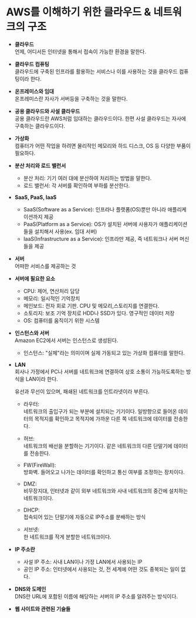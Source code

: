 # AWS를 이해하기 위한 클라우드 & 네트워크의 구조

* **클라우드**<br>
    언제, 어디서든 인터넷을 통해서 접속이 가능한 환경을 말한다.

* **클라우드 컴퓨팅**<br>
    클라우드에 구축된 인프라를 활용하는 서비스나 이를 사용하는 것을 클라우드 컴퓨팅이라 한다.

* **온프레미스와 임대**<br> 
    온프레미스란 자사가 서버등을 구축하는 것을 말한다.

* **공용 클라우드와 사설 클라우드**<br>
    공용 클라우드란 AWS처럼 임대하는 클라우드이다. 한편 사설 클라우드는 자사에 구축하는 클라우드이다.

* **가상화**<br>
    컴퓨터가 어떤 작업을 하려면 물리적인 메모리와 하드 디스크, OS 등 다양한 부품이 필요하다.

* **분산 처리와 로드 밸런서**<br>
    * 분산 처리: 기기 여러 대에 분산하여 처리하는 방법을 말한다.
    * 로드 밸런서: 각 서버를 확인하여 부하를 분산한다.
* **SaaS, PaaS, IaaS**<br>
    * SaaS(Software as a Service): 인프라나 플랫폼(OS)뿐만 아니라 애플리케이션까지 제공
    * PaaS(Platform as a Service): OS가 설치된 서버에 사용자가 애플리케이션들을 설치해서 사용(ex. 임대 서버)
    * IaaS(Infrastructure as a Service): 인프라만 제공, 즉 네트워크나 서버 머신들을 제공

* **서버**<br>
    어떠한 서비스를 제공하는 것<br>
    
* **서버에 필요한 요소**<br>
    * CPU: 제어, 연산처리 담당
    * 메모리: 일시적인 기억장치
    * 메인보드: 전자 회로 기판. CPU 및 메모리,스토리지를 연결한다.
    * 소토리지: 보조 기억 장치로 HDD나 SSD가 있다. 영구적인 데이터 저장
    * OS: 컴퓨터를 움직이기 위한 시스템

* **인스턴스와 서버**<br>
    Amazon EC2에서 서버는 인스턴스로 생성된다. 
    * 인스턴스: "실체"라는 의미이며 실제 가동되고 있는 가상화 컴퓨터를 말한다.

* **LAN**<br>
    회사나 가정에서 PC나 서버를 네트워크에 연결하여 상호 소통이 가능하도록하는 방식을 LAN이라 한다.

    유선과 무선이 있으며, 패쇄된 네트워크를 인트라넷이라 부른다.

    * 라우터: <br>
    네트워크의 출입구가 되는 부분에 설치되는 기기이다. 일방향으로 들어온 데이터의 목적지를 확인하고 목적지에 가까운 다른 쪽 네트워크에 데이터를 전송한다.

    * 허브:<br> 네트워크의 배선을 분할하는 기기이다. 같은 네트워크의 다른 단말기에 데이터를 전송한다.
    * FW(FireWall):<br>방화벽. 들어오고 나가는 데이터를 확인하고 통신 여부를 조정하는 장치이다. 
    * DMZ: <br>비무장지대, 인터넷과 같이 외부 네트워크와 사내 네트워크의 중간에 설치하는 네트워크이다.
    * DHCP:<br> 접속되어 있는 단말기에 자동으로 IP주소를 분배하는 방식
    * 서브넷:<br> 한 네트워크를 작게 분할한 네트워크이다.

* **IP 주소란**
    * 사설 IP 주소: 사내 LAN이나 가정 LAN에서 사용되는 IP
    * 공인 IP 주소: 인터넷에서 사용되는 것, 전 세계에 어떤 것도 중복되는 일이 없다.

* **DNS와 도메인**<br>
    DNS란 URL에 포함된 이름에 해당하는 서버의 IP 주소를 알려주는 방식이다.

* **웹 사이트와 관련된 기술들**<br>
    

